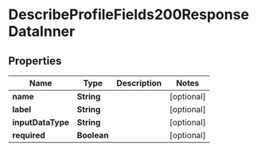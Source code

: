 

# DescribeProfileFields200ResponseDataInner


## Properties

| Name | Type | Description | Notes |
|------------ | ------------- | ------------- | -------------|
|**name** | **String** |  |  [optional] |
|**label** | **String** |  |  [optional] |
|**inputDataType** | **String** |  |  [optional] |
|**required** | **Boolean** |  |  [optional] |



